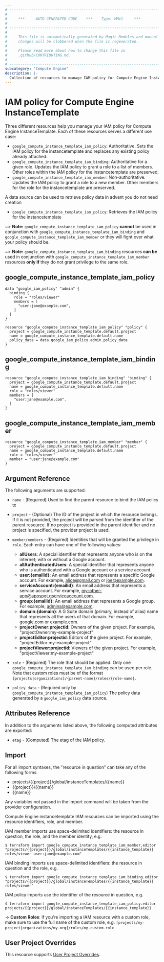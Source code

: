 ```yaml
---
# ----------------------------------------------------------------------------
#
#     ***     AUTO GENERATED CODE    ***    Type: MMv1     ***
#
# ----------------------------------------------------------------------------
#
#     This file is automatically generated by Magic Modules and manual
#     changes will be clobbered when the file is regenerated.
#
#     Please read more about how to change this file in
#     .github/CONTRIBUTING.md.
#
# ----------------------------------------------------------------------------
subcategory: "Compute Engine"
description: |-
  Collection of resources to manage IAM policy for Compute Engine InstanceTemplate
---
```


# IAM policy for Compute Engine InstanceTemplate
Three different resources help you manage your IAM policy for Compute Engine InstanceTemplate. Each of these resources serves a different use case:

* `google_compute_instance_template_iam_policy`: Authoritative. Sets the IAM policy for the instancetemplate and replaces any existing policy already attached.
* `google_compute_instance_template_iam_binding`: Authoritative for a given role. Updates the IAM policy to grant a role to a list of members. Other roles within the IAM policy for the instancetemplate are preserved.
* `google_compute_instance_template_iam_member`: Non-authoritative. Updates the IAM policy to grant a role to a new member. Other members for the role for the instancetemplate are preserved.

A data source can be used to retrieve policy data in advent you do not need creation

* `google_compute_instance_template_iam_policy`: Retrieves the IAM policy for the instancetemplate

~> **Note:** `google_compute_instance_template_iam_policy` **cannot** be used in conjunction with `google_compute_instance_template_iam_binding` and `google_compute_instance_template_iam_member` or they will fight over what your policy should be.

~> **Note:** `google_compute_instance_template_iam_binding` resources **can be** used in conjunction with `google_compute_instance_template_iam_member` resources **only if** they do not grant privilege to the same role.



## google_compute_instance_template_iam_policy

```hcl
data "google_iam_policy" "admin" {
  binding {
    role = "roles/viewer"
    members = [
      "user:jane@example.com",
    ]
  }
}

resource "google_compute_instance_template_iam_policy" "policy" {
  project = google_compute_instance_template.default.project
  name = google_compute_instance_template.default.name
  policy_data = data.google_iam_policy.admin.policy_data
}
```

## google_compute_instance_template_iam_binding

```hcl
resource "google_compute_instance_template_iam_binding" "binding" {
  project = google_compute_instance_template.default.project
  name = google_compute_instance_template.default.name
  role = "roles/viewer"
  members = [
    "user:jane@example.com",
  ]
}
```

## google_compute_instance_template_iam_member

```hcl
resource "google_compute_instance_template_iam_member" "member" {
  project = google_compute_instance_template.default.project
  name = google_compute_instance_template.default.name
  role = "roles/viewer"
  member = "user:jane@example.com"
}
```


## Argument Reference

The following arguments are supported:

* `name` - (Required) Used to find the parent resource to bind the IAM policy to

* `project` - (Optional) The ID of the project in which the resource belongs.
    If it is not provided, the project will be parsed from the identifier of the parent resource. If no project is provided in the parent identifier and no project is specified, the provider project is used.

* `member/members` - (Required) Identities that will be granted the privilege in `role`.
  Each entry can have one of the following values:
  * **allUsers**: A special identifier that represents anyone who is on the internet; with or without a Google account.
  * **allAuthenticatedUsers**: A special identifier that represents anyone who is authenticated with a Google account or a service account.
  * **user:{emailid}**: An email address that represents a specific Google account. For example, alice@gmail.com or joe@example.com.
  * **serviceAccount:{emailid}**: An email address that represents a service account. For example, my-other-app@appspot.gserviceaccount.com.
  * **group:{emailid}**: An email address that represents a Google group. For example, admins@example.com.
  * **domain:{domain}**: A G Suite domain (primary, instead of alias) name that represents all the users of that domain. For example, google.com or example.com.
  * **projectOwner:projectid**: Owners of the given project. For example, "projectOwner:my-example-project"
  * **projectEditor:projectid**: Editors of the given project. For example, "projectEditor:my-example-project"
  * **projectViewer:projectid**: Viewers of the given project. For example, "projectViewer:my-example-project"

* `role` - (Required) The role that should be applied. Only one
    `google_compute_instance_template_iam_binding` can be used per role. Note that custom roles must be of the format
    `[projects|organizations]/{parent-name}/roles/{role-name}`.

* `policy_data` - (Required only by `google_compute_instance_template_iam_policy`) The policy data generated by
  a `google_iam_policy` data source.

## Attributes Reference

In addition to the arguments listed above, the following computed attributes are
exported:

* `etag` - (Computed) The etag of the IAM policy.

## Import

For all import syntaxes, the "resource in question" can take any of the following forms:

* projects/{{project}}/global/instanceTemplates/{{name}}
* {{project}}/{{name}}
* {{name}}

Any variables not passed in the import command will be taken from the provider configuration.

Compute Engine instancetemplate IAM resources can be imported using the resource identifiers, role, and member.

IAM member imports use space-delimited identifiers: the resource in question, the role, and the member identity, e.g.
```
$ terraform import google_compute_instance_template_iam_member.editor "projects/{{project}}/global/instanceTemplates/{{instance_template}} roles/viewer user:jane@example.com"
```

IAM binding imports use space-delimited identifiers: the resource in question and the role, e.g.
```
$ terraform import google_compute_instance_template_iam_binding.editor "projects/{{project}}/global/instanceTemplates/{{instance_template}} roles/viewer"
```

IAM policy imports use the identifier of the resource in question, e.g.
```
$ terraform import google_compute_instance_template_iam_policy.editor projects/{{project}}/global/instanceTemplates/{{instance_template}}
```

-> **Custom Roles**: If you're importing a IAM resource with a custom role, make sure to use the
 full name of the custom role, e.g. `[projects/my-project|organizations/my-org]/roles/my-custom-role`.

## User Project Overrides

This resource supports [User Project Overrides](https://registry.terraform.io/providers/hashicorp/google/latest/docs/guides/provider_reference#user_project_override).
